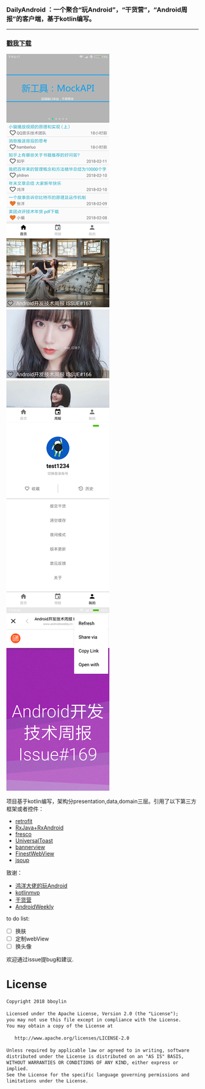 ### DailyAndroid ：一个聚合“玩Android”，“干货营”，“Android周报”的客户端，基于kotlin编写。
---

### [戳我下载](https://github.com/bboylin/DailyAndroid/releases/download/v1.0.0/daily-android-1.0.0.apk)

![](./art/1.png)![](./art/2.png)![](./art/3.png)![](./art/4.png)

项目基于kotlin编写，架构分presentation,data,domain三层。引用了以下第三方框架或者控件：
* [retrofit](https://github.com/square/retrofit)
* [RxJava+RxAndroid](https://github.com/ReactiveX/RxJava)
* [fresco](https://github.com/facebook/fresco)
* [UniversalToast](https://github.com/bboylin/UniversalToast)
* [bannerview](https://github.com/czy1121/bannerview)
* [FinestWebView](https://github.com/TheFinestArtist/FinestWebView-Android)
* [jsoup](https://jsoup.org)

致谢：
* [鸿洋大佬的玩Android](http://www.wanandroid.com/)
* [kotlinmvp](https://github.com/git-xuhao/KotlinMvp)
* [干货营](http://gank.io/)
* [AndroidWeekly](https://www.androidweekly.cn/)

to do list:

- [ ] 换肤
- [ ] 定制webView
- [ ] 换头像

欢迎通过issue提bug和建议.

# License


    Copyright 2018 bboylin

    Licensed under the Apache License, Version 2.0 (the "License");
    you may not use this file except in compliance with the License.
    You may obtain a copy of the License at

       http://www.apache.org/licenses/LICENSE-2.0

    Unless required by applicable law or agreed to in writing, software
    distributed under the License is distributed on an "AS IS" BASIS,
    WITHOUT WARRANTIES OR CONDITIONS OF ANY KIND, either express or implied.
    See the License for the specific language governing permissions and
    limitations under the License.